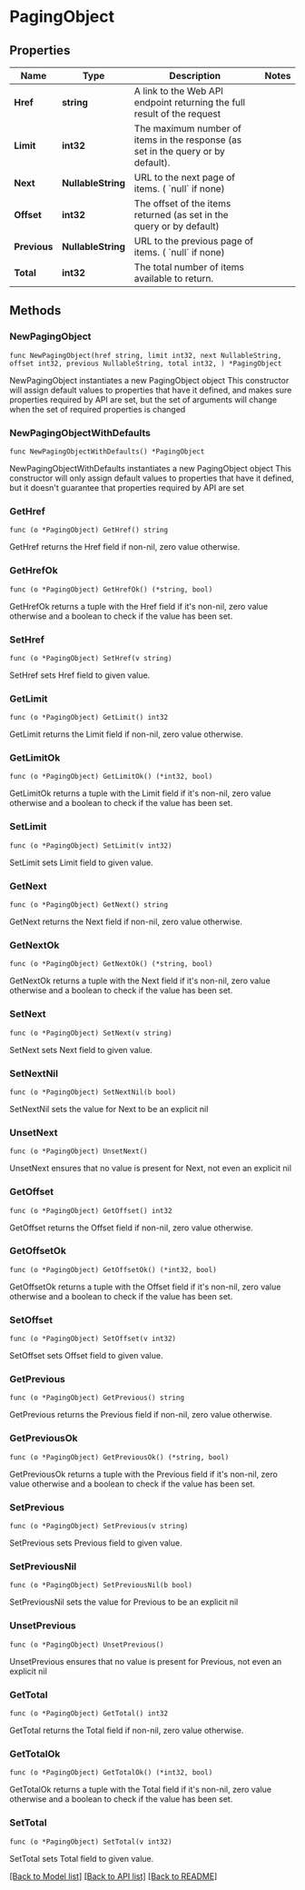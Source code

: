 # PagingObject

## Properties

Name | Type | Description | Notes
------------ | ------------- | ------------- | -------------
**Href** | **string** | A link to the Web API endpoint returning the full result of the request  | 
**Limit** | **int32** | The maximum number of items in the response (as set in the query or by default).  | 
**Next** | **NullableString** | URL to the next page of items. ( &#x60;null&#x60; if none)  | 
**Offset** | **int32** | The offset of the items returned (as set in the query or by default)  | 
**Previous** | **NullableString** | URL to the previous page of items. ( &#x60;null&#x60; if none)  | 
**Total** | **int32** | The total number of items available to return.  | 

## Methods

### NewPagingObject

`func NewPagingObject(href string, limit int32, next NullableString, offset int32, previous NullableString, total int32, ) *PagingObject`

NewPagingObject instantiates a new PagingObject object
This constructor will assign default values to properties that have it defined,
and makes sure properties required by API are set, but the set of arguments
will change when the set of required properties is changed

### NewPagingObjectWithDefaults

`func NewPagingObjectWithDefaults() *PagingObject`

NewPagingObjectWithDefaults instantiates a new PagingObject object
This constructor will only assign default values to properties that have it defined,
but it doesn't guarantee that properties required by API are set

### GetHref

`func (o *PagingObject) GetHref() string`

GetHref returns the Href field if non-nil, zero value otherwise.

### GetHrefOk

`func (o *PagingObject) GetHrefOk() (*string, bool)`

GetHrefOk returns a tuple with the Href field if it's non-nil, zero value otherwise
and a boolean to check if the value has been set.

### SetHref

`func (o *PagingObject) SetHref(v string)`

SetHref sets Href field to given value.


### GetLimit

`func (o *PagingObject) GetLimit() int32`

GetLimit returns the Limit field if non-nil, zero value otherwise.

### GetLimitOk

`func (o *PagingObject) GetLimitOk() (*int32, bool)`

GetLimitOk returns a tuple with the Limit field if it's non-nil, zero value otherwise
and a boolean to check if the value has been set.

### SetLimit

`func (o *PagingObject) SetLimit(v int32)`

SetLimit sets Limit field to given value.


### GetNext

`func (o *PagingObject) GetNext() string`

GetNext returns the Next field if non-nil, zero value otherwise.

### GetNextOk

`func (o *PagingObject) GetNextOk() (*string, bool)`

GetNextOk returns a tuple with the Next field if it's non-nil, zero value otherwise
and a boolean to check if the value has been set.

### SetNext

`func (o *PagingObject) SetNext(v string)`

SetNext sets Next field to given value.


### SetNextNil

`func (o *PagingObject) SetNextNil(b bool)`

 SetNextNil sets the value for Next to be an explicit nil

### UnsetNext
`func (o *PagingObject) UnsetNext()`

UnsetNext ensures that no value is present for Next, not even an explicit nil
### GetOffset

`func (o *PagingObject) GetOffset() int32`

GetOffset returns the Offset field if non-nil, zero value otherwise.

### GetOffsetOk

`func (o *PagingObject) GetOffsetOk() (*int32, bool)`

GetOffsetOk returns a tuple with the Offset field if it's non-nil, zero value otherwise
and a boolean to check if the value has been set.

### SetOffset

`func (o *PagingObject) SetOffset(v int32)`

SetOffset sets Offset field to given value.


### GetPrevious

`func (o *PagingObject) GetPrevious() string`

GetPrevious returns the Previous field if non-nil, zero value otherwise.

### GetPreviousOk

`func (o *PagingObject) GetPreviousOk() (*string, bool)`

GetPreviousOk returns a tuple with the Previous field if it's non-nil, zero value otherwise
and a boolean to check if the value has been set.

### SetPrevious

`func (o *PagingObject) SetPrevious(v string)`

SetPrevious sets Previous field to given value.


### SetPreviousNil

`func (o *PagingObject) SetPreviousNil(b bool)`

 SetPreviousNil sets the value for Previous to be an explicit nil

### UnsetPrevious
`func (o *PagingObject) UnsetPrevious()`

UnsetPrevious ensures that no value is present for Previous, not even an explicit nil
### GetTotal

`func (o *PagingObject) GetTotal() int32`

GetTotal returns the Total field if non-nil, zero value otherwise.

### GetTotalOk

`func (o *PagingObject) GetTotalOk() (*int32, bool)`

GetTotalOk returns a tuple with the Total field if it's non-nil, zero value otherwise
and a boolean to check if the value has been set.

### SetTotal

`func (o *PagingObject) SetTotal(v int32)`

SetTotal sets Total field to given value.



[[Back to Model list]](../README.md#documentation-for-models) [[Back to API list]](../README.md#documentation-for-api-endpoints) [[Back to README]](../README.md)



